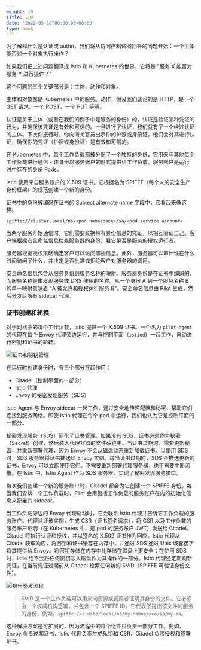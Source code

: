 ```yaml
---
weight: 10
title: 认证
date: '2022-05-18T00:00:00+08:00'
type: book
---
```


为了解释什么是认证或 authn，我们将从访问控制试图回答的问题开始：一个主体能否对一个对象执行操作？

如果我们把上述问题翻译成 Istio 和 Kubernetes 的世界，它将是 "服务 X 能否对服务 Y 进行操作？"

这个问题的三个关键部分是：主体、动作和对象。

主体和对象都是 Kubernetes 中的服务。动作，假设我们谈论的是 HTTP，是一个 GET 请求，一个 POST，一个 PUT 等等。

认证是关于主体（或者在我们的例子中是服务的身份）的。认证是验证某种凭证的行为，并确保该凭证是有效和可信的。一旦进行了认证，我们就有了一个经过认证的主体。下次你旅行时，你向海关官员出示你的护照或身份证，他们会对其进行认证，确保你的凭证（护照或身份证）是有效和可信的。

在 Kubernetes 中，每个工作负载都被分配了一个独特的身份，它用来与其他每个工作负载进行通信 - 该身份以服务账户的形式提供给工作负载。服务账户是运行时中存在的身份 Pods。

Istio 使用来自服务账户的 X.509 证书，它根据名为 SPIFFE（每个人的安全生产身份框架）的规范创建一个新的身份。

证书中的身份被编码在证书的 Subject alternate name 字段中，它看起来像这样。

```
spiffe://cluster.local/ns/<pod namespace>/sa/<pod service account>
```

当两个服务开始通信时，它们需要交换带有身份信息的凭证，以相互验证自己。客户端根据安全命名信息检查服务器的身份，看它是否是服务的授权运行者。

服务器根据授权策略确定客户可以访问哪些信息。此外，服务器可以审计谁在什么时间访问了什么，并决定是否批准或拒绝客户对服务器的调用。

安全命名信息包含从服务身份到服务名称的映射。服务器身份是在证书中编码的，而服务名称是由发现服务或 DNS 使用的名称。从一个身份 A 到一个服务名称 B 的单一映射意味着 "A 被允许和授权运行服务 B"。安全命名信息由 Pilot 生成，然后分发给所有 sidecar 代理。

### 证书创建和轮换

对于网格中的每个工作负载，Istio 提供一个 X.509 证书。一个名为 `pilot-agent` 的代理在每个 Envoy 代理旁边运行，并与控制平面（`istiod`）一起工作，自动进行密钥和证书的轮转。

![证书和秘钥管理](../../images/008i3skNly1gt2jte9a2vj30zk0k0q4l.jpg "证书和秘钥管理")

在运行时创建身份时，有三个部分在起作用：

- Citadel（控制平面的一部分）
- Istio 代理
- Envoy 的秘密发现服务（SDS）

Istio Agent 与 Envoy sidecar 一起工作，通过安全地传递配置和秘密，帮助它们连接到服务网格。即使 Istio 代理在每个 pod 中运行，我们也认为它是控制平面的一部分。

秘密发现服务（SDS）简化了证书管理。如果没有 SDS，证书必须作为秘密（Secret）创建，然后装入代理容器的文件系统中。当证书过期时，需要更新秘密，并重新部署代理，因为 Envoy 不会从磁盘动态重新加载证书。当使用 SDS 时，SDS 服务器将证书推送给 Envoy 实例。每当证书过期时，SDS 会推送更新的证书，Envoy 可以立即使用它们。不需要重新部署代理服务器，也不需要中断流量。在 Istio 中，Istio Agent 作为 SDS 服务器，实现了秘密发现服务接口。

每次我们创建一个新的服务账户时，Citadel 都会为它创建一个 SPIFFE 身份。每当我们安排一个工作负载时，Pilot 会用包括工作负载的服务账户在内的初始化信息来配置其 sidecar。

当工作负载旁边的 Envoy 代理启动时，它会联系 Istio 代理并告诉它工作负载的服务账户。代理验证该实例，生成 CSR（证书签名请求），将 CSR 以及工作负载的服务账户证明（在 Kubernetes 中，是 pod 的服务账户 JWT）发送给 Citadel。Citadel 将执行认证和授权，并以签名的 X.509 证书作为回应。Istio 代理从 Citadel 获取响应，将密钥和证书缓存在内存中，并通过 SDS 通过 Unix 域套接字将其提供给 Envoy。将密钥存储在内存中比存储在磁盘上更安全；在使用 SDS 时，Istio 绝不会将任何密钥写入磁盘作为其操作的一部分。Istio 代理还定期刷新凭证，在当前凭证过期前从 Citadel 检索任何新的 SVID（SPIFFE 可验证身份文件）。

![身份签发流程](../../images/008i3skNly1gt2jys4b01j30mh0k0754.jpg "身份签发流程")

> SVID 是一个工作负载可以用来向资源或调用者证明其身份的文件。它必须由一个权威机构签署，并包含一个 SPIFFE ID，它代表了提出该文件的服务的身份，例如，`spiffe://clusterlocal/ns/my-namespace/sa/my-sa`。

这种解决方案是可扩展的，因为流程中的每个组件只负责一部分工作。例如，Envoy 负责过期证书，Istio 代理负责生成私钥和 CSR，Citadel 负责授权和签署证书。